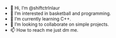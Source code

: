 - 👋 Hi, I’m @shiftctrlnlaur
- 👀 I’m interested in basketball and programming.
- 🌱 I’m currently learning C++.
- 💞️ I’m looking to collaborate on simple projects.
- 📫 How to reach me just dm me.

<!---
shiftctrlnlaur/shiftctrlnlaur is a ✨ special ✨ repository because its `README.md` (this file) appears on your GitHub profile.
You can click the Preview link to take a look at your changes.
--->
